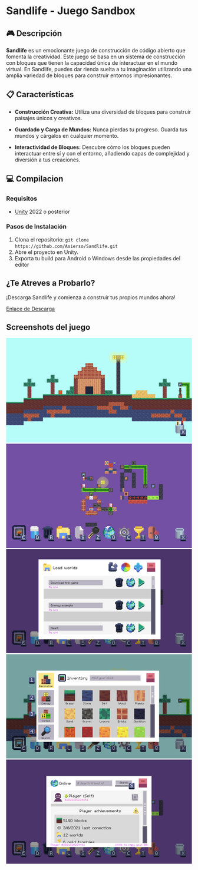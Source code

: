#  Sandlife - Juego Sandbox 

## 🎮 Descripción

**Sandlife** es un emocionante juego de construcción de código abierto que fomenta la creatividad. Este juego se basa en un sistema de construcción con bloques que tienen la capacidad única de interactuar en el mundo virtual. En Sandlife, puedes dar rienda suelta a tu imaginación utilizando una amplia variedad de bloques para construir entornos impresionantes.

## 📋 Características

- **Construcción Creativa:** Utiliza una diversidad de bloques para construir paisajes únicos y creativos.
  
- **Guardado y Carga de Mundos:** Nunca pierdas tu progreso. Guarda tus mundos y cárgalos en cualquier momento.

- **Interactividad de Bloques:** Descubre cómo los bloques pueden interactuar entre sí y con el entorno, añadiendo capas de complejidad y diversión a tus creaciones.

## 💻 Compilacion 

### Requisitos

- [Unity](https://unity.com/) 2022 o posterior

### Pasos de Instalación

1. Clona el repositorio: `git clone https://github.com/Asierso/Sandlife.git`
2. Abre el proyecto en Unity.
3. Exporta tu build para Android o Windows desde las propiedades del editor

## ¿Te Atreves a Probarlo?

¡Descarga Sandlife y comienza a construir tus propios mundos ahora!

[Enlace de Descarga](https://asierso-studio.itch.io/sandlife)

## Screenshots del juego
![Screenshot](Screenshot/screenshot1.png)
![Screenshot](Screenshot/screenshot2.png)
![Screenshot](Screenshot/screenshot3.png)
![Screenshot](Screenshot/screenshot4.png)
![Screenshot](Screenshot/screenshot5.png)
